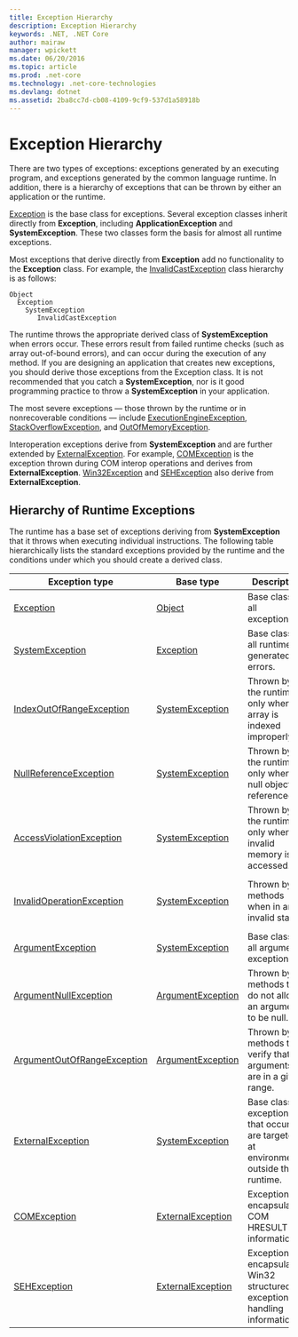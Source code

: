 ```yaml
---
title: Exception Hierarchy
description: Exception Hierarchy
keywords: .NET, .NET Core
author: mairaw
manager: wpickett
ms.date: 06/20/2016
ms.topic: article
ms.prod: .net-core
ms.technology: .net-core-technologies
ms.devlang: dotnet
ms.assetid: 2ba8cc7d-cb08-4109-9cf9-537d1a58918b
---
```


# Exception Hierarchy

There are two types of exceptions: exceptions generated by an executing program, and exceptions generated by the common language runtime. In addition, there is a hierarchy of exceptions that can be thrown by either an application or the runtime.

[Exception](exception-class-properties.md) is the base class for exceptions. Several exception classes inherit directly from **Exception**, including **ApplicationException** and **SystemException**. These two classes form the basis for almost all runtime exceptions.

Most exceptions that derive directly from **Exception** add no functionality to the **Exception** class. For example, the [InvalidCastException](https://msdn.microsoft.com/en-us/library/system.invalidcastexception) class hierarchy is as follows:

```
Object
  Exception
    SystemException
       InvalidCastException
```

The runtime throws the appropriate derived class of **SystemException** when errors occur. These errors result from failed runtime checks (such as array out-of-bound errors), and can occur during the execution of any method. If you are designing an application that creates new exceptions, you should derive those exceptions from the Exception class. It is not recommended that you catch a **SystemException**, nor is it good programming practice to throw a **SystemException** in your application.

The most severe exceptions — those thrown by the runtime or in nonrecoverable conditions — include [ExecutionEngineException](https://msdn.microsoft.com/en-us/library/system.executionengineexception), [StackOverflowException](https://msdn.microsoft.com/en-us/library/system.stackoverflowexception), and [OutOfMemoryException](https://msdn.microsoft.com/en-us/library/system.outofmemoryexception).

Interoperation exceptions derive from **SystemException** and are further extended by [ExternalException](https://msdn.microsoft.com/en-us/library/system.runtime.interopservices.externalexception). For example, [COMException](https://msdn.microsoft.com/en-us/library/system.runtime.interopservices.comexception) is the exception thrown during COM interop operations and derives from **ExternalException**. [Win32Exception](https://msdn.microsoft.com/en-us/library/system.componentmodel.win32exception) and [SEHException](https://msdn.microsoft.com/en-us/library/system.runtime.interopservices.sehexception) also derive from **ExternalException**.

## Hierarchy of Runtime Exceptions

The runtime has a base set of exceptions deriving from **SystemException** that it throws when executing individual instructions. The following table hierarchically lists the standard exceptions provided by the runtime and the conditions under which you should create a derived class.

| Exception type | Base type | Description | Example |
| -------------- | --------- | ----------- | ------- |
| [Exception](exception-class-properties.md) | [Object](https://msdn.microsoft.com/en-us/library/system.object) | Base class for all exceptions. | None (use a derived class of this exception). |
| [SystemException](https://msdn.microsoft.com/en-us/library/system.systemexception) | [Exception](exception-class-properties.md) | Base class for all runtime-generated errors. | None (use a derived class of this exception). |
| [IndexOutOfRangeException](https://msdn.microsoft.com/en-us/library/system.indexoutofrangeexception) | [SystemException](https://msdn.microsoft.com/en-us/library/system.systemexception) | Thrown by the runtime only when an array is indexed improperly. | Indexing an array outside its valid range: `arr[arr.Length+1]` |
| [NullReferenceException](https://msdn.microsoft.com/en-us/library/system.nullreferenceexception) | [SystemException](https://msdn.microsoft.com/en-us/library/system.systemexception) | Thrown by the runtime only when a null object is referenced. | `object o = null; o.ToString();` |
| [AccessViolationException](https://msdn.microsoft.com/en-us/library/system.accessviolationexception) | [SystemException](https://msdn.microsoft.com/en-us/library/system.systemexception) | Thrown by the runtime only when invalid memory is accessed. | Occurs when interoperating with unmanaged code or unsafe managed code, and an invalid pointer is used. |
| [InvalidOperationException](https://msdn.microsoft.com/en-us/library/system.invalidoperationexception) | [SystemException](https://msdn.microsoft.com/en-us/library/system.systemexception) | Thrown by methods when in an invalid state. | Calling `Enumerator.GetNext()` after removing an Item from the underlying collection. |
| [ArgumentException](https://msdn.microsoft.com/en-us/library/system.argumentexception) | [SystemException](https://msdn.microsoft.com/en-us/library/system.systemexception) | Base class for all argument exceptions. | None (use a derived class of this exception). |
| [ArgumentNullException](https://msdn.microsoft.com/en-us/library/system.argumentnullexception) | [ArgumentException](https://msdn.microsoft.com/en-us/library/system.argumentexception) | Thrown by methods that do not allow an argument to be null. | `String s = null; "Calculate".IndexOf (s);` |
| [ArgumentOutOfRangeException](https://msdn.microsoft.com/en-us/library/system.argumentoutofrangeexception) | [ArgumentException](https://msdn.microsoft.com/en-us/library/system.argumentexception) | Thrown by methods that verify that arguments are in a given range. | `String s = "string"; s.Chars[9];` |
| [ExternalException](https://msdn.microsoft.com/en-us/library/system.runtime.interopservices.externalexception) | [SystemException](https://msdn.microsoft.com/en-us/library/system.systemexception) | Base class for exceptions that occur or are targeted at environments outside the runtime. | None (use a derived class of this exception). |
| [COMException](https://msdn.microsoft.com/en-us/library/system.runtime.interopservices.comexception) | [ExternalException](https://msdn.microsoft.com/en-us/library/system.runtime.interopservices.externalexception) | Exception encapsulating COM HRESULT information. | Used in COM interop. |
| [SEHException](https://msdn.microsoft.com/en-us/library/system.runtime.interopservices.sehexception) | [ExternalException](https://msdn.microsoft.com/en-us/library/system.runtime.interopservices.externalexception) | Exception encapsulating Win32 structured exception handling information. | Used in unmanaged code interop. |
